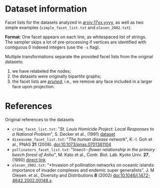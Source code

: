 # Dataset information

Facet lists for the datasets analyzed in [arxiv:17xx.yyyy](https://arxiv.org/abs/17xx.yyyy), as well as two simple examples (`simple_facet_list.txt` and `olesen_2002.txt`).

**Format**: One facet appears on each line, as whitespaced list of strings.<br>
The sampler skips a lot of pre-processing if vertices are identified with contiguous 0 indexed integers (use the `-s` flag).

Multiple transformations separate the provided facet lists from the original datasets:

1. we have relabeled the nodes;
2. the datasets were originally bipartite graphs;
3. the facet lists are [*pruned*](../utilities/prune.py), i.e., we remove any face included in a larger face upon projection.


# References

Original references to the datasets

* `crime_facet_list.txt`: "*St. Louis Homicide Project: Local Responses to a National Problem*", S. Decker et al., (1991) [dataset](http://konect.uni-koblenz.de/networks/moreno_crime) <br/>
* `diseasome_facet_list.txt`: "*The human disease network*", K.-I. Goh et al., PNAS **21** (2008). [doi:10.1073/pnas.0701361104](https://dx.doi.org/10.1073/pnas.0701361104)<br/>
* `pollinators_facet_list.txt`: "*Insect--flower relationship in the primary beech forest of Ashu*", M. Kato et al., Contr. Biol. Lab. Kyoto Univ. **27**, (1990) [direct link](https://www.researchgate.net/profile/Takao_Itino/publication/236969168_Insect-flower_relationship_in_the_primary_beech_forest_of_Ashu_Kyoto_An_overview_of_the_flowering_phenology_and_the_seasonal_pattern_of_insect_visits/links/53d5f0df0cf2a7fbb2ea62c4.pdf)<br/>
* `olesen_2002.txt`: "*Invasion of pollination networks on oceanic islands: importance of invader complexes and endemic super generalists".  J. M Olesen. et al., Diversity and Distributions **8** (2002) [doi:10.1046/j.1472-4642.2002.00148.x](https://dx.doi.org/10.1046/j.1472-4642.2002.00148.x).